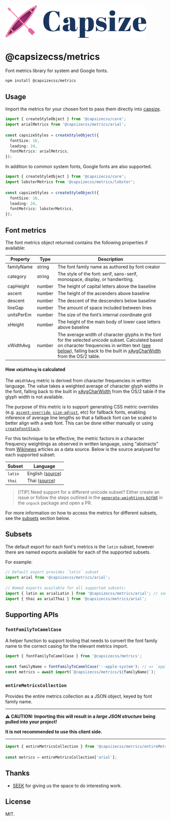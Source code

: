 <img src="https://raw.githubusercontent.com/seek-oss/capsize/HEAD/images/capsize-header.png" alt="Capsize" title="Capsize" width="443px" />
<br/>

# @capsizecss/metrics

Font metrics library for system and Google fonts.

```bash
npm install @capsizecss/metrics
```

## Usage

Import the metrics for your chosen font to pass them directly into [capsize](../core/README.md#createstyleobject).

```ts
import { createStyleObject } from '@capsizecss/core';
import arialMetrics from '@capsizecss/metrics/arial';

const capsizeStyles = createStyleObject({
  fontSize: 16,
  leading: 24,
  fontMetrics: arialMetrics,
});
```

In addition to common system fonts, Google fonts are also supported.

```ts
import { createStyleObject } from '@capsizecss/core';
import lobsterMetrics from '@capsizecss/metrics/lobster';

const capsizeStyles = createStyleObject({
  fontSize: 16,
  leading: 24,
  fontMetrics: lobsterMetrics,
});
```

## Font metrics

The font metrics object returned contains the following properties if available:

| Property   | Type   | Description                                                                                                                                                                                                                   |
| ---------- | ------ | ----------------------------------------------------------------------------------------------------------------------------------------------------------------------------------------------------------------------------- |
| familyName | string | The font family name as authored by font creator                                                                                                                                                                              |
| category   | string | The style of the font: serif, sans-serif, monospace, display, or handwriting.                                                                                                                                                 |
| capHeight  | number | The height of capital letters above the baseline                                                                                                                                                                              |
| ascent     | number | The height of the ascenders above baseline                                                                                                                                                                                    |
| descent    | number | The descent of the descenders below baseline                                                                                                                                                                                  |
| lineGap    | number | The amount of space included between lines                                                                                                                                                                                    |
| unitsPerEm | number | The size of the font’s internal coordinate grid                                                                                                                                                                               |
| xHeight    | number | The height of the main body of lower case letters above baseline                                                                                                                                                              |
| xWidthAvg  | number | The average width of character glyphs in the font for the selected unicode subset. Calculated based on character frequencies in written text ([see below]), falling back to the built in [xAvgCharWidth] from the OS/2 table. |

#### How `xWidthAvg` is calculated

The `xWidthAvg` metric is derived from character frequencies in written language.
The value takes a weighted average of character glyph widths in the font, falling back to the built in [xAvgCharWidth] from the OS/2 table if the glyph width is not available.

The purpose of this metric is to support generating CSS metric overrides (e.g. [`ascent-override`], [`size-adjust`], etc) for fallback fonts, enabling inference of average line lengths so that a fallback font can be scaled to better align with a web font. This can be done either manually or using [`createFontStack`].

For this technique to be effective, the metric factors in a character frequency weightings as observed in written language, using “abstracts” from [Wikinews] articles as a data source.
Below is the source analysed for each supported subset:

| Subset  | Language                                     |
| ------- | -------------------------------------------- |
| `latin` | English ([source](https://en.wikinews.org/)) |
| `thai`  | Thai ([source](https://th.wikinews.org/))    |

> [!TIP] Need support for a different unicode subset? Either create an issue or follow the steps outlined in the [`generate-weightings` script] in the `unpack` package and open a PR.

For more information on how to access the metrics for different subsets, see the [subsets](#subsets) section below.

[`generate-weightings` script]: ../unpack/scripts/generate-weightings.ts
[see below]: #how-xwidthavg-is-calculated
[xavgcharwidth]: https://learn.microsoft.com/en-us/typography/opentype/spec/os2#xavgcharwidth
[`ascent-override`]: https://developer.mozilla.org/en-US/docs/Web/CSS/@font-face/ascent-override
[`size-adjust`]: https://developer.mozilla.org/en-US/docs/Web/CSS/@font-face/size-adjust
[`createfontstack`]: ../core/README.md#createfontstack
[wikinews]: https://www.wikinews.org/

## Subsets

The default export for each font's metrics is the `latin` subset, however there are named exports available for each of the supported subsets.

For example:

```ts
// Default export provides `latin` subset
import arial from '@capsizecss/metrics/arial';

// Named exports available for all supported subsets:
import { latin as arialLatin } from '@capsizecss/metrics/arial'; // same as default above
import { thai as arialThai } from '@capsizecss/metrics/arial';
```

## Supporting APIs

### `fontFamilyToCamelCase`

A helper function to support tooling that needs to convert the font family name to the correct casing for the relevant metrics import.

```ts
import { fontFamilyToCamelCase } from '@capsizecss/metrics';

const familyName = fontFamilyToCamelCase('--apple-system'); // => `appleSystem`
const metrics = await import(`@capsizecss/metrics/${familyName}`);
```

### `entireMetricsCollection`

Provides the entire metrics collection as a JSON object, keyed by font family name.

---

**⚠️ CAUTION: Importing this will result in a _large JSON structure_ being pulled into your project!**

**It is not recommended to use this client side.**

---

```ts
import { entireMetricsCollection } from '@capsizecss/metrics/entireMetricsCollection';

const metrics = entireMetricsCollection['arial'];
```

## Thanks

- [SEEK](https://www.seek.com.au) for giving us the space to do interesting work.

## License

MIT.
